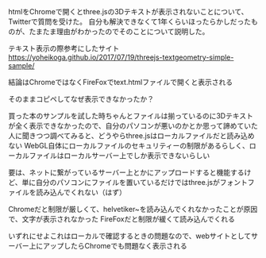 htmlをChromeで開くとthree.jsの3Dテキストが表示されないことについて、Twitterで質問を受けた。
自分も解決できなくて1年くらいほったらかしだったものが、たまたま理由がわかったのでそのことについて説明した。


テキスト表示の際参考にしたサイト
https://yoheikoga.github.io/2017/07/19/threejs-textgeometry-simple-sample/

結論はChromeではなくFireFoxでtext.htmlファイルで開くと表示される

そのままコピペしてなぜ表示できなかったか？

買った本のサンプルを試した時ちゃんとファイルは揃っているのに3Dテキストが全く表示できなかったので、自分のパソコンが悪いのかとか思って諦めていた
人に聞きつつ調べてみると、どうやらthree.jsはローカルファイルだと読み込めない
WebGL自体にローカルファイルのセキュリティーの制限があるらしく、ローカルファイルはローカルサーバー上でしか表示できないらしい

要は、ネットに繋がっているサーバー上とかにアップロードすると機能するけど、単に自分のパソコンにファイルを置いているだけではthree.jsがフォントファイルを読み込んでくれない（はず）

Chromeだと制限が厳しくて、helvetiker~を読み込んでくれなかったことが原因で、文字が表示されなかった
FireFoxだと制限が緩くて読み込んでくれる

いずれにせよこれはローカルで確認するときの問題なので、webサイトとしてサーバー上にアップしたらChromeでも問題なく表示される
